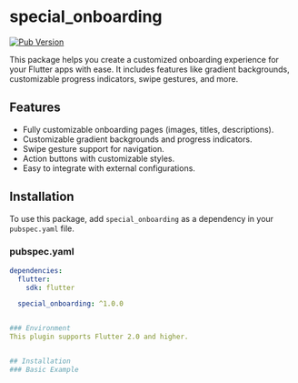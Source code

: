 # special_onboarding

[![Pub Version](https://img.shields.io/pub/v/special_onboarding.svg)](https://pub.dev/packages/special_onboarding)

This package helps you create a customized onboarding experience for your Flutter apps with ease. It includes features like gradient backgrounds, customizable progress indicators, swipe gestures, and more.

## Features
- Fully customizable onboarding pages (images, titles, descriptions).
- Customizable gradient backgrounds and progress indicators.
- Swipe gesture support for navigation.
- Action buttons with customizable styles.
- Easy to integrate with external configurations.

## Installation

To use this package, add `special_onboarding` as a dependency in your `pubspec.yaml` file.

### pubspec.yaml

```yaml
dependencies:
  flutter:
    sdk: flutter

  special_onboarding: ^1.0.0


### Environment
This plugin supports Flutter 2.0 and higher.


## Installation
### Basic Example
